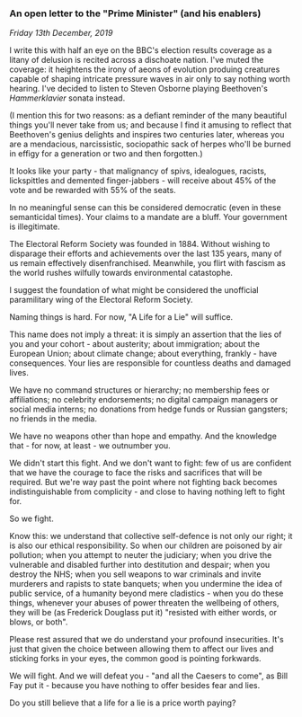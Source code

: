 ### An open letter to the "Prime Minister" (and his enablers)

_Friday 13th December, 2019_

I write this with half an eye on the BBC's election results coverage as a litany of delusion is recited across a dischoate nation. 
I've muted the coverage: it heightens the irony of aeons of evolution produing creatures capable of shaping intricate pressure waves 
in air only to say nothing worth hearing. I've decided to listen to Steven Osborne playing Beethoven's _Hammerklavier_ sonata instead.

(I mention this for two reasons: as a defiant reminder of the many beautiful things you'll never take from us; and because I find it 
amusing to reflect that Beethoven's genius delights and inspires two centuries later, whereas you are a mendacious, narcissistic, 
sociopathic sack of herpes who'll be burned in effigy for a generation or two and then forgotten.)

It looks like your party - that malignancy of spivs, idealogues, racists, lickspittles and demented finger-jabbers - will receive 
about 45% of the vote and be rewarded with 55% of the seats.

In no meaningful sense can this be considered democratic (even in these semanticidal times). Your claims to a mandate are a bluff. 
Your government is illegitimate.

The Electoral Reform Society was founded in 1884. Without wishing to disparage their efforts and achievements over the last 135 
years, many of us remain effectively disenfranchised. Meanwhile, you flirt with fascism as the world rushes wilfully towards 
environmental catastophe.

I suggest the foundation of what might be considered the unofficial paramilitary wing of the Electoral Reform Society.

Naming things is hard. For now, "A Life for a Lie" will suffice.

This name does not imply a threat: it is simply an assertion that the lies of you and your cohort - about austerity; about 
immigration; about the European Union; about climate change; about everything, frankly - have consequences. Your lies are responsible 
for countless deaths and damaged lives.

We have no command structures or hierarchy; no membership fees or affiliations; no celebrity endorsements; no digital campaign 
managers or social media interns; no donations from hedge funds or Russian gangsters; no friends in the media.

We have no weapons other than hope and empathy. And the knowledge that - for now, at least - we outnumber you.

We didn't start this fight. And we don't want to fight: few of us are confident that we have the courage to face the risks and 
sacrifices that will be required. But we're way past the point where not fighting back becomes indistinguishable from complicity - 
and close to having nothing left to fight for.

So we fight.

Know this: we understand that collective self-defence is not only our right; it is also our ethical responsibility. So when our 
children are poisoned by air pollution; when you attempt to neuter the judiciary; when you drive the vulnerable and disabled further 
into destitution and despair; when you destroy the NHS; when you sell weapons to war criminals and invite murderers and rapists to state 
banquets; when you undermine the idea of public service, of a humanity beyond mere cladistics - when you do these things, whenever your 
abuses of power threaten the wellbeing of others, they will be (as Frederick Douglass put it) "resisted with either words, or blows, 
or both".

Please rest assured that we do understand your profound insecurities. It's just that given the choice between allowing them to affect 
our lives and sticking forks in your eyes, the common good is pointing forkwards.

We will fight. And we will defeat you - "and all the Caesers to come", as Bill Fay put it - because you have nothing to offer besides 
fear and lies.

Do you still believe that a life for a lie is a price worth paying?
